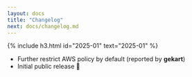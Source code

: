 ```yaml
---
layout: docs
title: "Changelog"
next: docs/changelog.md
---
```


{% include h3.html id="2025-01" text="2025-01" %}

- Further restrict AWS policy by default (reported by **gekart**)
- Initial public release 🎉
